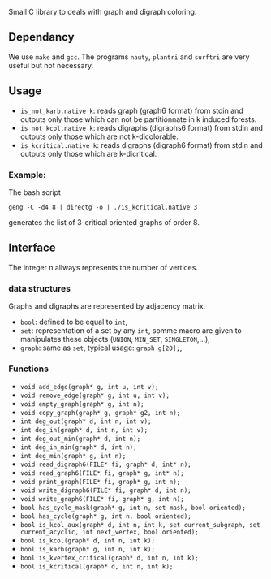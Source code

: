 Small C library to deals with graph and digraph coloring.

## Dependancy ##
We use `make` and `gcc`.
The programs `nauty`, `plantri` and `surftri` are very useful but not necessary.

## Usage ##
- `is_not_karb.native k`: reads graph (graph6 format) from stdin and outputs
   only those which can not be partitionnate in k induced forests.
- `is_not_kcol.native k`: reads digraphs (digraphs6 format) from stdin
  and outputs only those which are not k-dicolorable.
- `is_kcritical.native k`: reads digraphs (digraph6 format) from stdin and 
  outputs only those which are k-dicritical.

### Example: ###
The bash script
```
geng -C -d4 8 | directg -o | ./is_kcritical.native 3
```
generates the list of 3-critical oriented graphs of order 8.

## Interface ##
The integer n allways represents the number of vertices.
### data structures ###
Graphs and digraphs are represented by adjacency matrix.
- `bool`: defined to be equal to `int`,
- `set`: representation of a set by any `int`, somme macro are given to manipulates
         these objects (`UNION`, `MIN_SET`, `SINGLETON`,...),
- `graph`: same as `set`, typical usage: `graph g[20];`,

### Functions ###
- `void add_edge(graph* g, int u, int v);`
- `void remove_edge(graph* g, int u, int v);`
- `void empty_graph(graph* g, int n);`
- `void copy_graph(graph* g, graph* g2, int n);`
- `int deg_out(graph* d, int n, int v);`
- `int deg_in(graph* d, int n, int v);`
- `int deg_out_min(graph* d, int n);`
- `int deg_in_min(graph* d, int n);`
- `int deg_min(graph* g, int n);`
- `void read_digraph6(FILE* fi, graph* d, int* n);`
- `void read_graph6(FILE* fi, graph* g, int* n);`
- `void print_graph(FILE* fi, graph* g, int n);`
- `void write_digraph6(FILE* fi, graph* d, int n);`
- `void write_graph6(FILE* fi, graph* g, int n);`
- `bool has_cycle_mask(graph* g, int n, set mask, bool oriented);`
- `bool has_cycle(graph* g, int n, bool oriented);`
- `bool is_kcol_aux(graph* d, int n, int k, set current_subgraph,
                 set current_acyclic, int next_vertex, bool oriented);`
- `bool is_kcol(graph* d, int n, int k);`
- `bool is_karb(graph* g, int n, int k);`
- `bool is_kvertex_critical(graph* d, int n, int k);`
- `bool is_kcritical(graph* d, int n, int k);`


